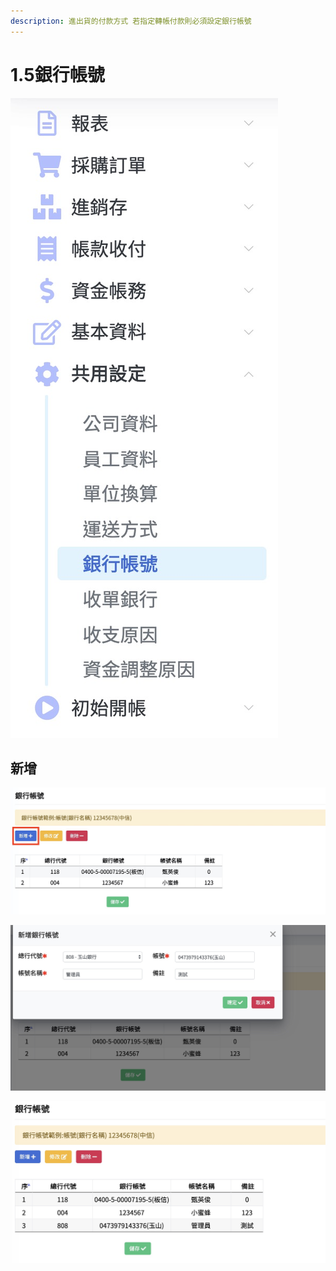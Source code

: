 ```yaml
---
description: 進出貨的付款方式 若指定轉帳付款則必須設定銀行帳號
---
```


# 1.5銀行帳號

![](../.gitbook/assets/jie-tu-20191129-xia-wu-10.34.23.jpg)

## 新增

![&#x6309;&#x4E0B;&#x3010;&#x65B0;&#x589E;&#x3011;](../.gitbook/assets/jie-tu-20191202-shang-wu-1.53.53.jpg)

![&#x586B;&#x5165;&#x8CC7;&#x6599; &#x586B;&#x5B8C;&#x5F8C; &#x6309;&#x4E0B;&#x3010;&#x78BA;&#x5B9A;&#x3011;](../.gitbook/assets/jie-tu-20191202-shang-wu-2.00.11.jpg)

![&#x8A18;&#x5F97;&#x3010;&#x5132;&#x5B58;&#x3011;](../.gitbook/assets/jie-tu-20191202-shang-wu-2.00.42.jpg)

